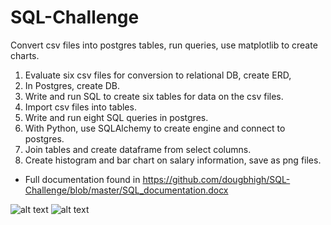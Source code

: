 # SQL-Challenge

Convert csv files into postgres tables, run queries, use matplotlib to create charts.

1) Evaluate six csv files for conversion to relational DB, create ERD,
2) In Postgres, create DB.
3) Write and run SQL to create six tables for data on the csv files.
4) Import csv files into tables.
5) Write and run eight SQL queries in postgres.
6) With Python, use SQLAlchemy to create engine and connect to postgres.
7) Join tables and create dataframe from select columns.
8) Create histogram and bar chart on salary information, save as png files.
- Full documentation found in https://github.com/dougbhigh/SQL-Challenge/blob/master/SQL_documentation.docx

![alt text](https://github.com/dougbhigh/SQL-Challenge/blob/master/EmployeeSQL/Images/ERD.png)
![alt text](https://github.com/dougbhigh/SQL-Challenge/blob/master/EmployeeSQL/Images/Salaries_byTitle.png)